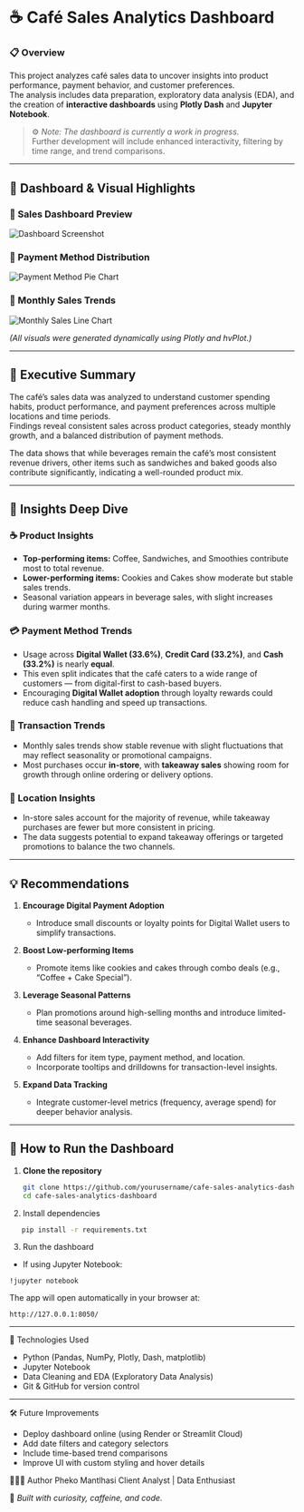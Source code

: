 # ☕ Café Sales Analytics Dashboard

### 📋 Overview
This project analyzes café sales data to uncover insights into product performance, payment behavior, and customer preferences.  
The analysis includes data preparation, exploratory data analysis (EDA), and the creation of **interactive dashboards** using **Plotly Dash** and **Jupyter Notebook**.  

> ⚙️ *Note: The dashboard is currently a work in progress.*  
> Further development will include enhanced interactivity, filtering by time range, and trend comparisons.

---

## 📸 Dashboard & Visual Highlights

### 🔹 Sales Dashboard Preview
![Dashboard Screenshot](images/dashboard_preview.png)

### 🔹 Payment Method Distribution
![Payment Method Pie Chart](images/payment_methods.png)

### 🔹 Monthly Sales Trends
![Monthly Sales Line Chart](images/monthly_sales.png)

*(All visuals were generated dynamically using Plotly and hvPlot.)*

---

## 🧠 Executive Summary

The café’s sales data was analyzed to understand customer spending habits, product performance, and payment preferences across multiple locations and time periods.  
Findings reveal consistent sales across product categories, steady monthly growth, and a balanced distribution of payment methods.  

The data shows that while beverages remain the café’s most consistent revenue drivers, other items such as sandwiches and baked goods also contribute significantly, indicating a well-rounded product mix.

---

## 🔎 Insights Deep Dive

### ☕ Product Insights
- **Top-performing items:** Coffee, Sandwiches, and Smoothies contribute most to total revenue.  
- **Lower-performing items:** Cookies and Cakes show moderate but stable sales trends.  
- Seasonal variation appears in beverage sales, with slight increases during warmer months.

### 💳 Payment Method Trends
- Usage across **Digital Wallet (33.6%)**, **Credit Card (33.2%)**, and **Cash (33.2%)** is nearly **equal**.  
- This even split indicates that the café caters to a wide range of customers — from digital-first to cash-based buyers.  
- Encouraging **Digital Wallet adoption** through loyalty rewards could reduce cash handling and speed up transactions.

### 📅 Transaction Trends
- Monthly sales trends show stable revenue with slight fluctuations that may reflect seasonality or promotional campaigns.  
- Most purchases occur **in-store**, with **takeaway sales** showing room for growth through online ordering or delivery options.

### 📍 Location Insights
- In-store sales account for the majority of revenue, while takeaway purchases are fewer but more consistent in pricing.  
- The data suggests potential to expand takeaway offerings or targeted promotions to balance the two channels.

---

## 💡 Recommendations

1. **Encourage Digital Payment Adoption**  
   - Introduce small discounts or loyalty points for Digital Wallet users to simplify transactions.  

2. **Boost Low-performing Items**  
   - Promote items like cookies and cakes through combo deals (e.g., “Coffee + Cake Special”).  

3. **Leverage Seasonal Patterns**  
   - Plan promotions around high-selling months and introduce limited-time seasonal beverages.  

4. **Enhance Dashboard Interactivity**  
   - Add filters for item type, payment method, and location.  
   - Incorporate tooltips and drilldowns for transaction-level insights.  

5. **Expand Data Tracking**  
   - Integrate customer-level metrics (frequency, average spend) for deeper behavior analysis.

---

## 🚀 How to Run the Dashboard

1. **Clone the repository**
   ```bash
   git clone https://github.com/yourusername/cafe-sales-analytics-dashboard.git
   cd cafe-sales-analytics-dashboard
2. Install dependencies
```bash
   pip install -r requirements.txt
```
3. Run the dashboard
- If using Jupyter Notebook:
```
!jupyter notebook
```

The app will open automatically in your browser at:
```
http://127.0.0.1:8050/
```
---

🧩 Technologies Used
- Python (Pandas, NumPy, Plotly, Dash, matplotlib)
- Jupyter Notebook
- Data Cleaning and EDA (Exploratory Data Analysis)
- Git & GitHub for version control
  
---

🛠️ Future Improvements
- Deploy dashboard online (using Render or Streamlit Cloud)
- Add date filters and category selectors
- Include time-based trend comparisons
- Improve UI with custom styling and hover details


👩🏽‍💻 Author
Pheko Mantlhasi
Client Analyst | Data Enthusiast


  📌 *Built with curiosity, caffeine, and code.*

